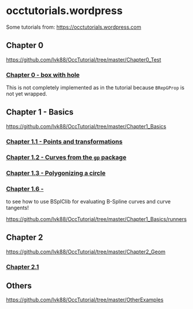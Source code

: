 # occtutorials.wordpress
Some tutorials from: https://occtutorials.wordpress.com

## Chapter 0
https://github.com/lvk88/OccTutorial/tree/master/Chapter0_Test

### [Chapter 0 - box with hole](https://occtutorials.wordpress.com/2015/12/04/chapter-o-box-with-hole/#more-40)
This is not completely implemented as in the tutorial because `BRepGProp` is not yet wrapped.

## Chapter 1 - Basics
https://github.com/lvk88/OccTutorial/tree/master/Chapter1_Basics

### [Chapter 1.1 - Points and transformations](https://occtutorials.wordpress.com/2015/12/06/chapter-1-1-points-and-transformations/)


### [Chapter 1.2 - Curves from the `gp` package](https://occtutorials.wordpress.com/2015/12/07/chapter-1-2-curves-from-the-gp-package/)


### [Chapter 1.3 - Polygonizing a circle](https://occtutorials.wordpress.com/2015/12/14/chapter-1-3-polygonizing-a-circle/)




### [Chapter 1.6 - ](https://occtutorials.wordpress.com/2015/12/06/chapter-1-6-is-out/)
to see how to use BSplClib for evaluating B-Spline curves and curve tangents!

https://github.com/lvk88/OccTutorial/tree/master/Chapter1_Basics/runners


## Chapter 2
https://github.com/lvk88/OccTutorial/tree/master/Chapter2_Geom
### [Chapter 2.1](https://occtutorials.wordpress.com/2016/01/19/chapter-2-1-is-out/)

## Others
https://github.com/lvk88/OccTutorial/tree/master/OtherExamples